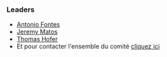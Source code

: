 ### Leaders

* [Antonio Fontes](mailto:antonio.fontes@owasp.org)
* [Jeremy Matos](mailto:jeremy.matos@owasp.org)
* [Thomas Hofer](mailto:thomas.hofer@owasp.org)
* Et pour contacter l'ensemble du comité [cliquez ici](mailto:owasp-geneva@owasp.org)
